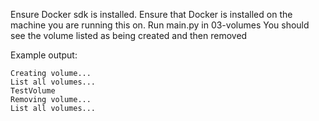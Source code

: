 Ensure Docker sdk is installed.
Ensure that Docker is installed on the machine you are running this on.
Run main.py in 03-volumes
You should see the volume listed as being created and then removed

Example output:

    Creating volume...
    List all volumes...
    TestVolume
    Removing volume...
    List all volumes...